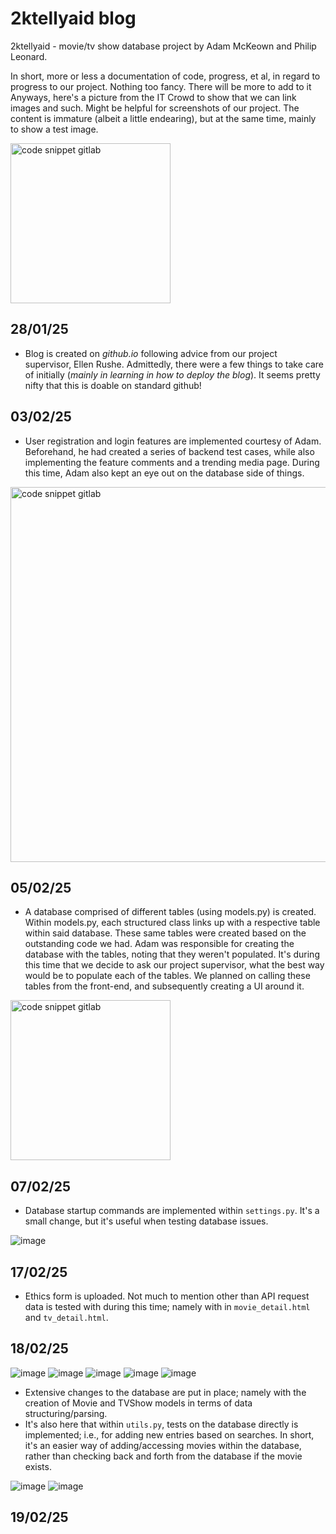# **2ktellyaid blog**
2ktellyaid - movie/tv show database project by Adam McKeown and Philip Leonard.

In short, more or less a documentation of code, progress, et al, in regard to progress to our project. Nothing too fancy. There will be more to add to it 
Anyways, here's a picture from the IT Crowd to show that we can link images and such. Might be helpful for screenshots of our project. The content is immature (albeit a little endearing), but at the same time, mainly to show a test image.

<img width="256" img height="256" alt="code snippet gitlab" src="https://github.com/user-attachments/assets/cdda0ecb-cb49-4a89-b348-6600fbfe736c" />

## 28/01/25
- Blog is created on *github.io* following advice from our project supervisor, Ellen Rushe. Admittedly, there were a few things to take care of initially (*mainly in learning in how to deploy the blog*). It seems pretty nifty that this is doable on standard github!

## 03/02/25
- User registration and login features are implemented courtesy of Adam. Beforehand, he had created a series of backend test cases, while also implementing the feature comments and a trending media page. During this time, Adam also kept an eye out on the database side of things.
<img width="600" alt="code snippet gitlab" src="https://github.com/user-attachments/assets/4975a89c-7643-4a67-b796-f92170baf4cf" />

## 05/02/25
- A database comprised of different tables (using models.py) is created. Within models.py, each structured class links up with a respective table within said database. These same tables were created based on the outstanding code we had. Adam was responsible for creating the database with the tables, noting that they weren't populated. It's during this time that we decide to ask our project supervisor, what the best way would be to populate each of the tables. We planned on calling these tables from the front-end, and subsequently creating a UI around it.

<img width="256" alt="code snippet gitlab" src="https://github.com/user-attachments/assets/0da530f4-f764-493d-97ce-103725d0469a" />

## 07/02/25
- Database startup commands are implemented within `settings.py`. It's a small change, but it's useful when testing database issues.

![image](https://github.com/user-attachments/assets/0ab3a774-338f-4566-bf00-84f6d2bdcb00)

## 17/02/25

- Ethics form is uploaded. Not much to mention other than API request data is tested with during this time; namely with in `movie_detail.html` and `tv_detail.html`.

## 18/02/25

![image](https://github.com/user-attachments/assets/4f4acdb2-59c5-4dcc-855b-b4aa00a5b394)
![image](https://github.com/user-attachments/assets/fe643cc3-2b98-4ca6-9114-42eec7e5e3ef)
![image](https://github.com/user-attachments/assets/77e82fd2-c532-4002-b425-416e0a3df85a)
![image](https://github.com/user-attachments/assets/a867d880-11f1-4a6a-87ab-6b3272a1ef5f)
![image](https://github.com/user-attachments/assets/0eeb0e55-920f-4805-8db9-f181d94c65d4)

- Extensive changes to the database are put in place; namely with the creation of Movie and TVShow models in terms of data structuring/parsing.
- It's also here that within `utils.py`, tests on the database directly is implemented; i.e., for adding new entries based on searches. In short, it's an easier way of adding/accessing movies within the database, rather than checking back and forth from the database if the movie exists.

![image](https://github.com/user-attachments/assets/d675580b-4b1c-4777-8e6c-c60ad7f52b46)
![image](https://github.com/user-attachments/assets/1f34dd43-e23f-4082-abbb-9bfae9f58d6f)

## 19/02/25

